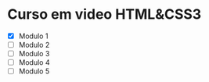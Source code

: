 # Curso em video HTML&CSS3
 - [x] Modulo 1 
 - [ ] Modulo 2
 - [ ] Modulo 3 
 - [ ] Modulo 4 
 - [ ] Modulo 5
